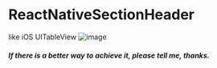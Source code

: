 # ReactNativeSectionHeader
like iOS UITableView
![image](http://odu43tbrk.bkt.clouddn.com/sectionHeader.png)

##### If there is a better way to achieve it, please tell me, thanks.
